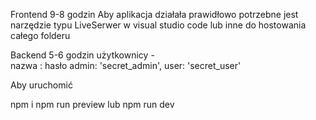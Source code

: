 Frontend 9-8 godzin
Aby aplikacja działała prawidłowo potrzebne jest narzędzie typu LiveSerwer w visual studio code lub inne do hostowania całego folderu

Backend 
5-6 godzin
użytkownicy -         
    nazwa : hasło
    admin: 'secret_admin',
    user: 'secret_user'

Aby uruchomić 

npm i 
npm run preview lub npm run dev
